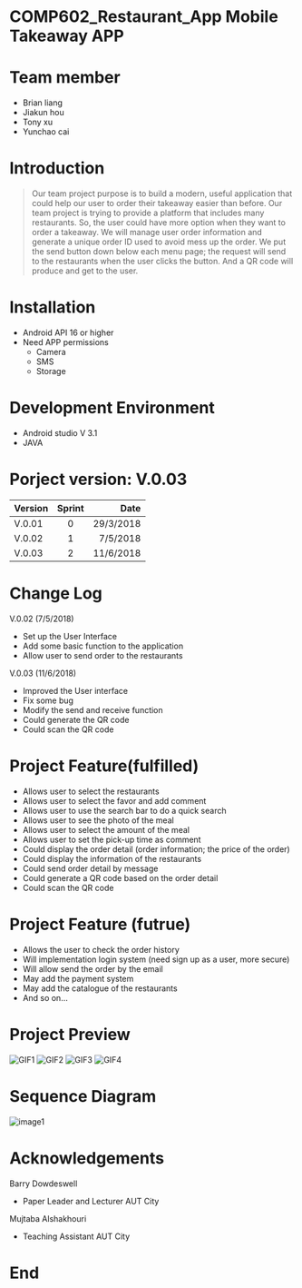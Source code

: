 COMP602_Restaurant_App
Mobile Takeaway APP
=====================

Team member
========
* Brian liang
* Jiakun hou 
* Tony xu
* Yunchao cai 


Introduction
=====
> Our team project purpose is to build a modern, useful application that could help our user to order their takeaway easier than before. Our team project is trying to provide a platform that includes many restaurants. So, the user could have more option when they want to order a takeaway. We will manage user order information and generate a unique order ID used to avoid mess up the order. We put the send button down below each menu page; the request will send to the restaurants when the user clicks the button. And a QR code will produce and get to the user.  
>

Installation
=====
* Android API 16 or higher 
* Need APP permissions 
   * Camera
   * SMS
   * Storage

Development Environment
====
* Android studio V 3.1
* JAVA



Porject version: V.0.03
===========

| Version | Sprint |      Date |
| ------- | :----: | --------: |
| V.0.01  |   0    | 29/3/2018 |
| V.0.02  |   1    |  7/5/2018 |
| V.0.03  |   2    | 11/6/2018 |


Change Log
=========

V.0.02 (7/5/2018)
* Set up the User Interface
* Add some basic function to the application
* Allow user to send order to the restaurants

V.0.03 (11/6/2018) 
* Improved the User interface 
* Fix some bug 
* Modify the send and receive function
* Could generate the QR code 
* Could scan the QR code


Project Feature(fulfilled)
==========
* Allows user to select the restaurants
* Allows user to select the favor and add comment
* Allows user to use the search bar to do a quick search
* Allows user to see the photo of the meal
* Allows user to select the amount of the meal
* Allows user to set the pick-up time as comment
* Could display the order detail (order information; the price of the order)
* Could display the information of the restaurants
* Could send order detail by message
* Could generate a QR code based on the order detail
* Could scan the QR code


Project Feature (futrue)
=============
* Allows the user to check the order history 
* Will implementation login system (need sign up as a user, more secure)
* Will allow send the order by the email
* May add the payment system
* May add the catalogue of the restaurants
* And so on…



Project Preview
========
![GIF1](https://i.imgur.com/I5riChh.gif)
![GIF2](https://i.imgur.com/asIX5cQ.gif)
![GIF3](https://i.imgur.com/nFwhsMi.gif)
![GIF4](https://i.imgur.com/mUmjD9d.gif)

Sequence Diagram
=================
![image1](http://chuantu.biz/t6/323/1527990821x-1566660859.png)


Acknowledgements
=====
Barry Dowdeswell
  * Paper Leader and Lecturer AUT City

Mujtaba Alshakhouri
  * Teaching Assistant AUT City
 
End
====
